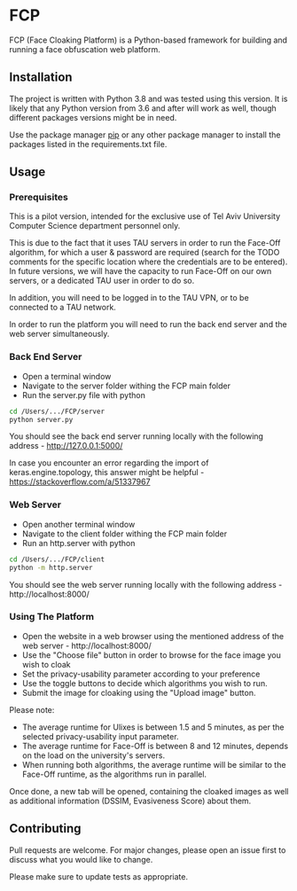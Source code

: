 # FCP

FCP (Face Cloaking Platform) is a Python-based framework for building and running a face obfuscation web platform.

## Installation

The project is written with Python 3.8 and was tested using this version. It is likely that any Python version from 3.6
and after will work as well, though different packages versions might be in need.

Use the package manager [pip](https://pip.pypa.io/en/stable/) or any other package manager to install the packages
listed in the requirements.txt file.

## Usage

### Prerequisites

This is a pilot version, intended for the exclusive use of Tel Aviv University Computer Science department personnel
only.

This is due to the fact that it uses TAU servers in order to run the Face-Off algorithm, for which a user & password are
required (search for the TODO comments for the specific location where the credentials are to be entered). In future
versions, we will have the capacity to run Face-Off on our own servers, or a dedicated TAU user in order to do so.

In addition, you will need to be logged in to the TAU VPN, or to be connected to a TAU network.

In order to run the platform you will need to run the back end server and the web server simultaneously.

### Back End Server

* Open a terminal window
* Navigate to the server folder withing the FCP main folder
* Run the server.py file with python

```bash
cd /Users/.../FCP/server
python server.py
``` 

You should see the back end server running locally with the following address - http://127.0.0.1:5000/

In case you encounter an error regarding the import of keras.engine.topology, this answer might be helpful - https://stackoverflow.com/a/51337967

### Web Server

* Open another terminal window
* Navigate to the client folder withing the FCP main folder
* Run an http.server with python

```bash
cd /Users/.../FCP/client
python -m http.server
```

You should see the web server running locally with the following address - http://localhost:8000/

### Using The Platform

* Open the website in a web browser using the mentioned address of the web server - http://localhost:8000/
* Use the "Choose file" button in order to browse for the face image you wish to cloak
* Set the privacy-usability parameter according to your preference
* Use the toggle buttons to decide which algorithms you wish to run.
* Submit the image for cloaking using the "Upload image" button.

Please note:

* The average runtime for Ulixes is between 1.5 and 5 minutes, as per the selected privacy-usability input parameter.
* The average runtime for Face-Off is between 8 and 12 minutes, depends on the load on the university's servers.
* When running both algorithms, the average runtime will be similar to the Face-Off runtime, as the algorithms run in
  parallel.

Once done, a new tab will be opened, containing the cloaked images as well as additional information (DSSIM, Evasiveness
Score) about them.

## Contributing

Pull requests are welcome. For major changes, please open an issue first to discuss what you would like to change.

Please make sure to update tests as appropriate.
